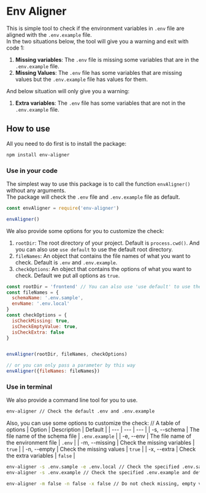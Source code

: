 # Env Aligner
This is simple tool to check if the environment variables in `.env` file are aligned with the `.env.example` file.  
In the two situations below, the tool will give you a warning and exit with code 1:
1. **Missing variables**: The `.env` file is missing some variables that are in the `.env.example` file.
2. **Missing Values**: The `.env` file has some variables that are missing values but the `.env.example` file has values for them.

And below situation will only give you a warning:
1. **Extra variables**: The `.env` file has some variables that are not in the `.env.example` file.

## How to use
All you need to do first is to install the package:
```bash
npm install env-aligner
```

### Use in your code
The simplest way to use this package is to call the function `envAligner()` without any arguments.  
The package will check the `.env` file and `.env.example` file as default.
```javascript
const envAligner = require('env-aligner')

envAligner()
```

We also provide some options for you to customize the check:
1. `rootDir`: The root directory of your project. Default is `process.cwd()`. And you can also use `use default` to use the default root directory.
2. `fileNames`: An object that contains the file names of what you want to check. Default is `.env` and `.env.example`.
3. `checkOptions`: An object that contains the options of what you want to check. Default we put all options as `true`.

```javascript
const rootDir = 'frontend' // You can also use 'use default' to use the default root directory
const fileNames = {
  schemaName: '.env.sample',
  envName: '.env.local'
}
const checkOptions = {
  isCheckMissing: true,
  isCheckEmptyValue: true,
  isCheckExtra: false
}


envAligner(rootDir, fileNames, checkOptions)

// or you can only pass a parameter by this way
envAligner({fileNames: fileNames})
```

### Use in terminal
We also provide a command line tool for you to use.
```bash
env-aligner // Check the default .env and .env.example
```

Also, you can use some options to customize the check:
// A table of options
| Option | Description | Default |
| --- | --- | --- |
| -s, --schema | The file name of the schema file | `.env.example` |
| -e, --env | The file name of the environment file | `.env` |
| -m, --missing | Check the missing variables | `true` |
| -n, --empty | Check the missing values | `true` |
| -x, --extra | Check the extra variables | `false` |

```bash
env-aligner -s .env.sample -e .env.local // Check the specified .env.sample and .env.local
env-aligner -s .env.example // Check the specified .env.example and default .env

env-aligner -m false -n false -x false // Do not check missing, empty value, and extra
```


